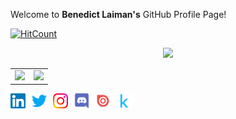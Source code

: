 Welcome to **Benedict Laiman's** GitHub Profile Page!

[![HitCount](http://hits.dwyl.com/bolaubi/bolaubi.svg)](http://hits.dwyl.com/bolaubi/bolaubi)

<center><img src="README.assets/tetris_github.gif" width=200/></center>

|                                                              |                                                              |
| ------------------------------------------------------------ | ------------------------------------------------------------ |
| ![](https://github-readme-stats.vercel.app/api?username=bolaubi&show_icons=true&title_color=20655f&icon_color=20655f&text_color=f8aa27&bg_color=ffffff&hide_border=true) | ![](https://github-readme-stats.vercel.app/api/top-langs/?username=bolaubi&layout=compact&hide_border=true&title_color=20655f&text_color=f8aa27&bg_color=ffffff) |

<a href="https://www.linkedin.com/in/benedict-laiman-60401319a/">
  <img style="margin-right:10px" align="left" alt="Benedict Laiman's Linkedin" width="24px" src="README.assets/linkedin.svg" />
</a><a href="https://twitter.com/BenedictLaiman">
  <img style="margin-right:10px" align="left" alt="Benedict Laiman's Twitter Account" width="24px" src="README.assets/twitter.svg" />
</a><a href="https://instagram.com/benedictlaiman">
  <img style="margin-right:10px" align="left" alt="Benedict Laiman's Instagram Profile" width="24px" src="README.assets/instagram.svg" />
</a><a href="https://discordapp.com/users/525654231940857867">
  <img style="margin-right:10px" align="left" alt="Benedict Laiman's Discord Account" width="24px" src="README.assets/discord.svg" />
</a><a href="https://issuu.com/benedictlaiman/">
  <img style="margin-right:10px" align="left" alt="Benedict Laiman's Issuu Account" width="24px" src="README.assets/issuu.svg" />
</a><a href="https://www.kaggle.com/benedictlaiman">
  <img style="margin-right:10px" align="left" alt="Benedict Laiman's Kaggle Account" width="24px" src="README.assets/kaggle.svg" />
</a>

